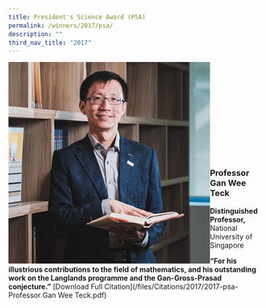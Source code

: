 ```yaml
---
title: President's Science Award (PSA)
permalink: /winners/2017/psa/
description: ""
third_nav_title: "2017"
---
```

<img src="/images/Winners/2017/psa-prof-gan-weeteck.jpg" alt="Professor Gan Wee Teck" style="width:400px" align="left"/><br/><br/><br/><br/><br/><br/><br/><br/><br/><br/><br/>
### **Professor Gan Wee Teck**
<b>Distinguished Professor,</b> National University of Singapore

<b>“For his illustrious contributions to the field of mathematics, and his outstanding work on the Langlands programme and the Gan-Gross-Prasad conjecture.”</b>
[Download Full Citation](/files/Citations/2017/2017-psa-Professor Gan Wee Teck.pdf)
<br><br><br>